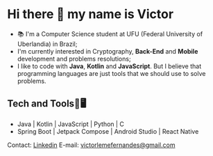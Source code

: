 # Hi there 👋 my name is Victor
- 📚 I'm a Computer Science student at UFU (Federal University of Uberlandia) in Brazil;
- I'm currently interested in Cryptography, __Back-End__ and __Mobile__ development and problems resolutions;
- I like to code with __Java__, __Kotlin__ and __JavaScript__. But I believe that programming languages are just tools that we should use to solve problems.

## Tech and Tools🔧🖥️
- Java | Kotlin | JavaScript | Python | C
- Spring Boot | Jetpack Compose | Android Studio | React Native

Contact:
[Linkedin](https://www.linkedin.com/in/victorlemefernandes/)
E-mail: victorlemefernandes@gmail.com
